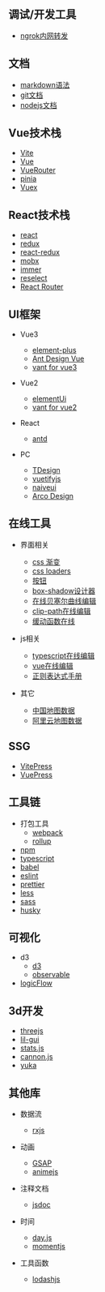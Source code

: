 ## 调试/开发工具
- [ngrok内网转发](https://ngrok.com/)

## 文档
- [markdown语法](https://zhuanlan.zhihu.com/p/716392004)
- [git文档](https://git-scm.com/docs)
- [nodejs文档](https://nodejs.org/docs/latest/api/)

## Vue技术栈
  - [Vite](https://vitejs.cn/)
  - [Vue](https://cn.vuejs.org/)
  - [VueRouter](https://router.vuejs.org/)
  - [pinia](https://pinia.vuejs.org/zh/)
  - [Vuex](https://vuex.vuejs.org/zh/)

## React技术栈
  - [react](https://react.docschina.org/)
  - [redux](https://www.reduxjs.cn/)
  - [react-redux](https://react-redux.js.org/)
  - [mobx](https://mobx.js.org/README.html)
  - [immer](https://immerjs.github.io/immer/zh-CN/)
  - [reselect](https://github.com/reduxjs/reselect)
  - [React Router](https://reactrouter.com/en/main)

## UI框架
  - Vue3
    - [element-plus](https://element-plus.org/zh-CN/#/zh-CN)
    - [Ant Design Vue](https://next.antdv.com/components/overview)
    - [vant for vue3](https://vant.pro/vant/#/zh-CN)

  - Vue2
    - [elementUi](https://element.eleme.cn/#/zh-CN)
    - [vant for vue2](https://vant.pro/vant/v2/)

  - React
    - [antd](https://ant-design.antgroup.com/components/overview/)

  - PC
    - [TDesign](https://tdesign.tencent.com/starter/)
    - [vuetifyjs](https://vuetifyjs.com/zh-Hans/)
    - [naiveui](https://www.naiveui.com/zh-CN/dark)
    - [Arco Design](https://arco.design/)

## 在线工具
  - 界面相关
    - [css 渐变](https://cssgradient.io/)
    - [css loaders](https://css-loaders.com/)
    - [按钮](https://cssbuttons.io/)
    - [box-shadow设计器](https://cssgenerator.pl/en/box-shadow-generator/)
    - [在线贝塞尔曲线编辑](https://cubic-bezier.com/)
    - [clip-path在线编辑](https://zzd.show/tool/clippath/)
    - [缓动函数在线](https://easings.net/)

  - js相关
    - [typescript在线编辑](https://ts.nodejs.cn/play/)
    - [vue在线编辑](https://play.vuejs.org/)
    - [正则表达式手册](https://tool.oschina.net/uploads/apidocs/jquery/regexp.html)

  - 其它
    - [中国地图数据](https://geojson.cn/)
    - [阿里云地图数据](https://datav.aliyun.com/portal/school/atlas/area_selector)
  

## SSG
  - [VitePress](https://vitejs.cn/vitepress/)
  - [VuePress](https://vuepress.vuejs.org/zh/)

## 工具链
  - 打包工具
    - [webpack](https://webpack.js.org/)
    - [rollup](https://www.rollupjs.com/)
  - [npm](https://www.npmjs.com/)
  - [typescript](https://ts.nodejs.cn)
  - [babel](https://www.babeljs.cn/)
  - [eslint](https://eslint.nodejs.cn/)
  - [prettier](https://prettier.io/)
  - [less](https://less.bootcss.com/)
  - [sass](https://www.sass.hk/)
  - [husky](https://typicode.github.io/husky/get-started.html)

## 可视化
  - d3
    - [d3](https://d3js.org/)
    - [observable](https://observablehq.com/@d3)
  - [logicFlow](https://docs.logic-flow.cn/docs/#/zh/)
## 3d开发
  - [threejs](https://threejs.org/)
  - [lil-gui](https://lil-gui.georgealways.com/#Guide#Installation)
  - [stats.js](https://mrdoob.github.io/stats.js/)
  - [cannon.js](https://www.npmjs.com/package/cannon)
  - [yuka](https://www.npmjs.com/package/yuka)

## 其他库
  - 数据流
    - [rxjs](https://rxjs.dev/)

  - 动画
    - [GSAP](https://gsap.com/docs/v3/GSAP/CorePlugins/CSS/)
    - [animejs](https://animejs.com/)

  - 注释文档
    - [jsdoc](https://www.jsdoc.com.cn/)

  - 时间
    - [day.js](https://day.js.org/)
    - [momentjs](https://momentjs.cn/)

  - 工具函数
    - [lodashjs](https://www.lodashjs.com/)